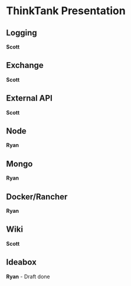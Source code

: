 # ThinkTank Presentation

## Logging
**Scott**
## Exchange
**Scott**
## External API
**Scott**
## Node
**Ryan**
## Mongo
**Ryan**
## Docker/Rancher
**Ryan**
## Wiki
**Scott**
## Ideabox
**Ryan** - Draft done
